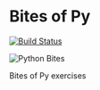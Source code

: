 # Bites of Py

[![Build Status](https://travis-ci.com/alehpineda/bitesofpy.svg?branch=master)](https://travis-ci.com/alehpineda/bitesofpy)

![Python Bites](https://github.com/alehpineda/bitesofpy/workflows/Python%20Bites/badge.svg)

Bites of Py exercises
